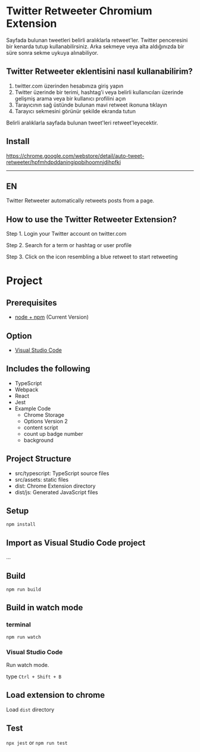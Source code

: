 # Twitter Retweeter Chromium Extension

Sayfada bulunan tweetleri belirli aralıklarla retweet'ler. Twitter penceresini bir kenarda tutup kullanabilirsiniz. Arka sekmeye veya alta aldığınızda bir süre sonra sekme uykuya alınabiliyor.

## Twitter Retweeter eklentisini nasıl kullanabilirim?
1. twitter.com üzerinden hesabınıza giriş yapın
2. Twitter üzerinde bir terimi, hashtag'i veya belirli kullanıcıları üzerinde gelişmiş arama veya bir kullanıcı profilini açın
3. Tarayıcının sağ üstünde bulunan mavi retweet ikonuna tıklayın
4. Tarayıcı sekmesini görünür şekilde ekranda tutun

Belirli aralıklarla sayfada bulunan tweet'leri retweet'leyecektir.

## Install
https://chrome.google.com/webstore/detail/auto-tweet-retweeter/hpfmhdpddaningippbihoomnjdihpfki

---

## EN
Twitter Retweeter automatically retweets posts from a page.

## How to use the Twitter Retweeter Extension?
Step 1. Login your Twitter account on twitter.com

Step 2. Search for a term or hashtag or user profile

Step 3. Click on the icon resembling a blue retweet to  start retweeting

# Project

## Prerequisites

- [node + npm](https://nodejs.org/) (Current Version)

## Option

- [Visual Studio Code](https://code.visualstudio.com/)

## Includes the following

- TypeScript
- Webpack
- React
- Jest
- Example Code
  - Chrome Storage
  - Options Version 2
  - content script
  - count up badge number
  - background

## Project Structure

- src/typescript: TypeScript source files
- src/assets: static files
- dist: Chrome Extension directory
- dist/js: Generated JavaScript files

## Setup

```
npm install
```

## Import as Visual Studio Code project

...

## Build

```
npm run build
```

## Build in watch mode

### terminal

```
npm run watch
```

### Visual Studio Code

Run watch mode.

type `Ctrl + Shift + B`

## Load extension to chrome

Load `dist` directory

## Test

`npx jest` or `npm run test`

